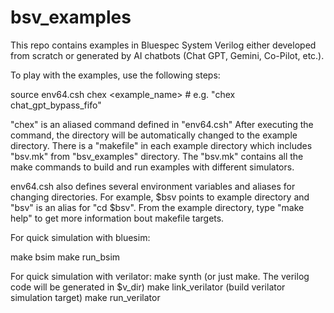 # bsv_examples
This repo contains examples in Bluespec System Verilog either developed from scratch or generated by AI chatbots (Chat GPT, Gemini, Co-Pilot, etc.).

To play with the examples, use the following steps:

source env64.csh
chex <example_name>        # e.g. "chex chat_gpt_bypass_fifo"

"chex" is an aliased command defined in "env64.csh"
After executing the command, the directory will be automatically changed to the example directory.
There is a "makefile" in each example directory which includes "bsv.mk" from "bsv_examples"
directory. The "bsv.mk" contains all the make commands to build and run examples
with different simulators. 

env64.csh also defines several environment variables and aliases for changing directories.
For example, $bsv points to example directory and "bsv" is an alias for "cd $bsv".
From the example directory, type "make help" to get more information bout makefile targets.

For quick simulation with bluesim:

make bsim
make run_bsim

For quick simulation with verilator:
make synth              (or just make.  The verilog code will be generated in $v_dir)
make link_verilator     (build verilator simulation target)
make run_verilator



